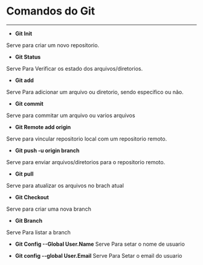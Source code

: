 # Comandos do Git
---

- **Git Init**
  
Serve para criar um novo repositorio.
 
- **Git Status**
  
Serve Para Verificar os estado dos arquivos/diretorios.

- **Git add**
  
Serve Para adicionar um arquivo ou diretorio, sendo especifico ou não.
 
- **Git commit**
  
Serve para commitar um arquivo ou varios arquivos
 
- **Git Remote add origin**
  
Serve para vincular repositorio local com um repositorio remoto.

- **Git push -u origin branch**
  
Serve para enviar arquivos/diretorios para o repositorio remoto.
 
- **Git pull**
  
Serve para atualizar os arquivos no brach atual
 
- **Git Checkout**
  
Serve para criar uma nova branch

- **Git Branch**
  
Serve Para listar a branch
 
- **Git Config --Global User.Name**
Serve Para setar o nome de usuario

- **Git config --global User.Email**
Serve Para Setar o email do usuario

